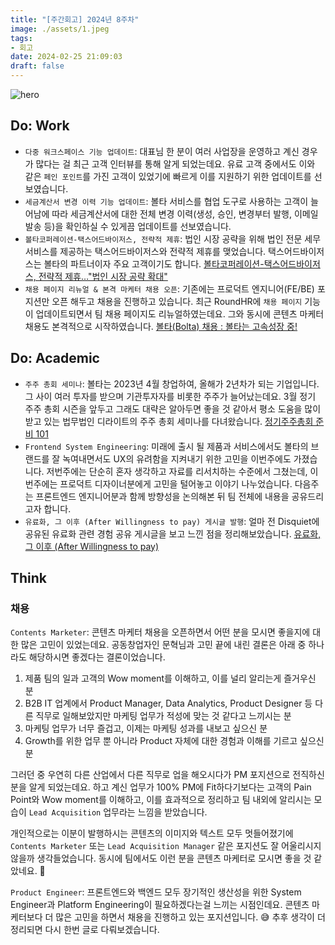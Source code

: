 ```yaml
---
title: "[주간회고] 2024년 8주차"
image: ./assets/1.jpeg
tags:
- 회고
date: 2024-02-25 21:09:03
draft: false
---
```


![hero](./assets/1.jpeg)

## Do: Work

- `다중 워크스페이스 기능 업데이트`: 대표님 한 분이 여러 사업장을 운영하고 계신 경우가 많다는 걸 최근 고객 인터뷰를 통해 알게 되었는데요. 유료 고객 중에서도 이와 같은 `페인 포인트`를 가진 고객이 있었기에 빠르게 이를 지원하기 위한 업데이트를 선보였습니다.
- `세금계산서 변경 이력 기능 업데이트`: 볼타 서비스를 협업 도구로 사용하는 고객이 늘어남에 따라 세금계산서에 대한 전체 변경 이력(생성, 승인, 변경부터 발행, 이메일 발송 등)을 확인하실 수 있게끔 업데이트를 선보였습니다.
- `볼타코퍼레이션-택스어드바이저스, 전략적 제휴`: 법인 시장 공략을 위해 법인 전문 세무 서비스를 제공하는 택스어드바이저스와 전략적 제휴를 맺었습니다. 택스어드바이저스는 볼타의 파트너이자 주요 고객이기도 합니다. [볼타코퍼레이션-택스어드바이저스, 전략적 제휴…"법인 시장 공략 확대"](https://news.mt.co.kr/mtview.php?no=2024022112544385268)
- `채용 페이지 리뉴얼 & 본격 마케터 채용 오픈`: 기존에는 프로덕트 엔지니어(FE/BE) 포지션만 오픈 해두고 채용을 진행하고 있습니다. 최근 RoundHR에 `채용 페이지` 기능이 업데이트되면서 팀 채용 페이지도 리뉴얼하였는데요. 그와 동시에 콘텐츠 마케터 채용도 본격적으로 시작하였습니다. [볼타(Bolta) 채용 : 볼타는 고속성장 중!](https://careers.bolta.io/)

## Do: Academic

- `주주 총회 세미나`: 볼타는 2023년 4월 창업하여, 올해가 2년차가 되는 기업입니다. 그 사이 여러 투자를 받으며 기관투자자를 비롯한 주주가 늘어났는데요. 3월 정기 주주 총회 시즌을 앞두고 그래도 대략은 알아두면 좋을 것 같아서 평소 도움을 많이 받고 있는 법무법인 디라이트의 주주 총회 세미나를 다녀왔습니다. [정기주주총회 준비 101](https://n.news.naver.com/mnews/article/092/0002320361?sid=105)
- `Frontend System Engineering`: 미래에 출시 될 제품과 서비스에서도 볼타의 브랜드를 잘 녹여내면서도 UX의 유려함을 지켜내기 위한 고민을 이번주에도 가졌습니다. 저번주에는 단순히 혼자 생각하고 자료를 리서치하는 수준에서 그쳤는데, 이번주에는 프로덕트 디자이너분에게 고민을 털어놓고 이야기 나누었습니다. 다음주는 프론트엔드 엔지니어분과 함께 방향성을 논의해본 뒤 팀 전체에 내용을 공유드리고자 합니다.
- `유료화, 그 이후 (After Willingness to pay) 게시글 발행`: 얼마 전 Disquiet에 공유된 유료화 관련 경험 공유 게시글을 보고 느낀 점을 정리해보았습니다. [유료화, 그 이후 (After Willingness to pay)](/유료화-그-이후-After-Willingness-to-pay)

## Think

### 채용

`Contents Marketer`: 콘텐츠 마케터 채용을 오픈하면서 어떤 분을 모시면 좋을지에 대한 많은 고민이 있었는데요. 공동창업자인 문혁님과 고민 끝에 내린 결론은 아래 중 하나라도 해당하시면 좋겠다는 결론이었습니다.

1. 제품 팀의 일과 고객의 Wow moment를 이해하고, 이를 널리 알리는게 즐거우신 분
2. B2B IT 업계에서 Product Manager, Data Analytics, Product Designer 등 다른 직무로 일해보았지만 마케팅 업무가 적성에 맞는 것 같다고 느끼시는 분
3. 마케팅 업무가 너무 즐겁고, 이제는 마케팅 성과를 내보고 싶으신 분
4. Growth를 위한 업무 뿐 아니라 Product 자체에 대한 경험과 이해를 기르고 싶으신 분

그러던 중 우연히 다른 산업에서 다른 직무로 업을 해오시다가 PM 포지션으로 전직하신 분을 알게 되었는데요. 하고 계신 업무가 100% PM에 Fit하다기보다는 고객의 Pain Point와 Wow moment를 이해하고, 이를 효과적으로 정리하고 팀 내외에 알리시는 모습이 `Lead Acquisition` 업무라는 느낌을 받았습니다.

개인적으로는 이분이 발행하시는 콘텐츠의 이미지와 텍스트 모두 멋들어졌기에 `Contents Marketer` 또는 `Lead Acquisition Manager` 같은 포지션도 잘 어울리시지 않을까 생각들었습니다. 동시에 팀에서도 이런 분을 콘텐츠 마케터로 모시면 좋을 것 같았네요. 🙂

`Product Engineer`: 프론트엔드와 백엔드 모두 장기적인 생산성을 위한 System Engineer과 Platform Engineering이 필요하겠다는걸 느끼는 시점인데요. 콘텐츠 마케터보다 더 많은 고민을 하면서 채용을 진행하고 있는 포지션입니다. 😅 추후 생각이 더 정리되면 다시 한번 글로 다뤄보겠습니다.